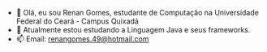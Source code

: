 - 👋 Olá, eu sou Renan Gomes, estudante de Computação na Universidade Federal do Ceará - Campus Quixadá 
- 🌱 Atualmente estou estudando a Linguagem Java e seus frameworks.
- 📫 Email: renangomes.49@hotmail.com

<!---
renangomes49/renangomes49 is a ✨ special ✨ repository because its `README.md` (this file) appears on your GitHub profile.
You can click the Preview link to take a look at your changes.
--->
